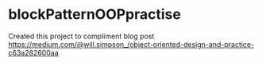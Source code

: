 # blockPatternOOPpractise

Created this project to compliment blog post
https://medium.com/@will.simpson_/object-oriented-design-and-practice-c63a282600aa

